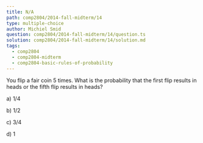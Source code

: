 ```yaml
---
title: N/A
path: comp2804/2014-fall-midterm/14
type: multiple-choice
author: Michiel Smid
question: comp2804/2014-fall-midterm/14/question.ts
solution: comp2804/2014-fall-midterm/14/solution.md
tags:
  - comp2804
  - comp2804-midterm
  - comp2804-basic-rules-of-probability
---
```


You flip a fair coin 5 times. What is the probability that the first flip results in heads or the fifth flip results in heads?

a) 1/4

b) 1/2

c) 3/4

d) 1
